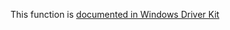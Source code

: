 This function is [documented in Windows Driver Kit](https://learn.microsoft.com/en-us/windows-hardware/drivers/ddi/ntifs/nf-ntifs-zwopendirectoryobject)
